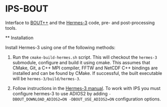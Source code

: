 # IPS-BOUT

Interface to [BOUT++](https://github.com/boutproject/BOUT-dev/) and
the [Hermes-3](https://github.com/boutproject/hermes-3/) code, pre-
and post-processing tools.

** Installation

Install Hermes-3 using one of the following methods:

1. Run the `cmake-build-hermes.sh` script. This will checkout the
   `hermes-3` submodule, configure and build it using cmake.  This
   assumes that CMake, Git, a C++ MPI compiler, FFTW and NetCDF C++
   bindings are installed and can be found by CMake.  If successful,
   the built executable will be `hermes-3/build/hermes-3`.

2. Follow instructions in the [Hermes-3
   manual](https://hermes3.readthedocs.io/en/latest/installation.html). To
   work with IPS you must configure hermes-3 to use ADIOS2 by adding
   `-DBOUT_DOWNLOAD_ADIOS2=ON -DBOUT_USE_ADIOS2=ON` configuration
   options.

